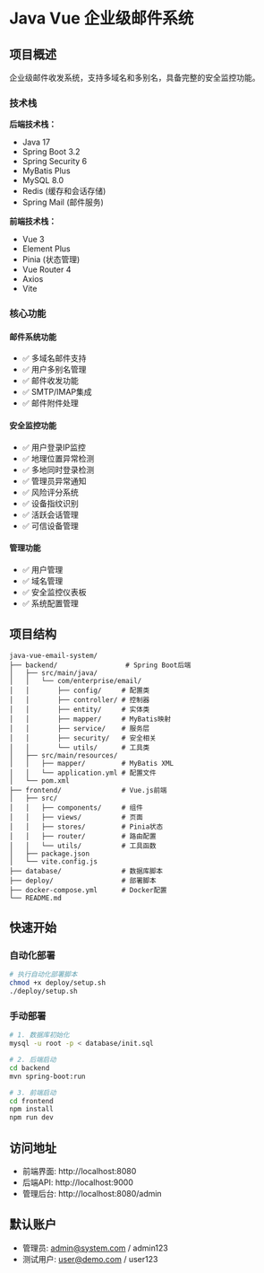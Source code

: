 # Java Vue 企业级邮件系统

## 项目概述

企业级邮件收发系统，支持多域名和多别名，具备完整的安全监控功能。

### 技术栈

**后端技术栈：**
- Java 17
- Spring Boot 3.2
- Spring Security 6
- MyBatis Plus
- MySQL 8.0
- Redis (缓存和会话存储)
- Spring Mail (邮件服务)

**前端技术栈：**
- Vue 3
- Element Plus
- Pinia (状态管理)
- Vue Router 4
- Axios
- Vite

### 核心功能

#### 邮件系统功能
- ✅ 多域名邮件支持
- ✅ 用户多别名管理
- ✅ 邮件收发功能
- ✅ SMTP/IMAP集成
- ✅ 邮件附件处理

#### 安全监控功能  
- ✅ 用户登录IP监控
- ✅ 地理位置异常检测
- ✅ 多地同时登录检测
- ✅ 管理员异常通知
- ✅ 风险评分系统
- ✅ 设备指纹识别
- ✅ 活跃会话管理
- ✅ 可信设备管理

#### 管理功能
- ✅ 用户管理
- ✅ 域名管理  
- ✅ 安全监控仪表板
- ✅ 系统配置管理

## 项目结构

```
java-vue-email-system/
├── backend/                 # Spring Boot后端
│   ├── src/main/java/
│   │   └── com/enterprise/email/
│   │       ├── config/     # 配置类
│   │       ├── controller/ # 控制器
│   │       ├── entity/     # 实体类
│   │       ├── mapper/     # MyBatis映射
│   │       ├── service/    # 服务层
│   │       ├── security/   # 安全相关
│   │       └── utils/      # 工具类
│   ├── src/main/resources/
│   │   ├── mapper/         # MyBatis XML
│   │   └── application.yml # 配置文件
│   └── pom.xml
├── frontend/               # Vue.js前端
│   ├── src/
│   │   ├── components/     # 组件
│   │   ├── views/          # 页面
│   │   ├── stores/         # Pinia状态
│   │   ├── router/         # 路由配置
│   │   └── utils/          # 工具函数
│   ├── package.json
│   └── vite.config.js
├── database/               # 数据库脚本
├── deploy/                 # 部署脚本
├── docker-compose.yml      # Docker配置
└── README.md
```

## 快速开始

### 自动化部署
```bash
# 执行自动化部署脚本
chmod +x deploy/setup.sh
./deploy/setup.sh
```

### 手动部署
```bash
# 1. 数据库初始化
mysql -u root -p < database/init.sql

# 2. 后端启动
cd backend
mvn spring-boot:run

# 3. 前端启动
cd frontend
npm install
npm run dev
```

## 访问地址

- 前端界面: http://localhost:8080
- 后端API: http://localhost:9000
- 管理后台: http://localhost:8080/admin

## 默认账户

- 管理员: admin@system.com / admin123
- 测试用户: user@demo.com / user123